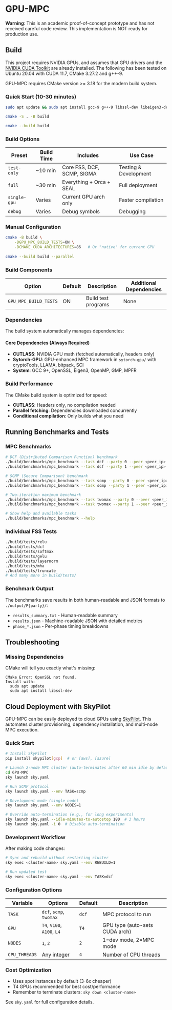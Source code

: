 
# GPU-MPC

**Warning**: This is an academic proof-of-concept prototype and has not received careful code review. This implementation is NOT ready for production use.

## Build

This project requires NVIDIA GPUs, and assumes that GPU drivers and the [NVIDIA CUDA Toolkit](https://docs.nvidia.com/cuda/) are already installed. The following has been tested on Ubuntu 20.04 with CUDA 11.7, CMake 3.27.2 and g++-9. 

GPU-MPC requires CMake version >= 3.18 for the modern build system.

### Quick Start (10-30 minutes)

```bash
sudo apt update && sudo apt install gcc-9 g++-9 libssl-dev libeigen3-dev libgmp-dev libmpfr-dev libomp-dev

cmake -S . -B build

cmake --build build
```

### Build Options

| Preset | Build Time | Includes | Use Case |
|--------|------------|----------|----------|
| `test-only` | ~10 min | Core FSS, DCF, SCMP, SIGMA | Testing & Development |
| `full` | ~30 min | Everything + Orca + SEAL | Full deployment |
| `single-gpu` | Varies | Current GPU arch only | Faster compilation |
| `debug` | Varies | Debug symbols | Debugging |

### Manual Configuration

```bash
cmake -B build \
    -DGPU_MPC_BUILD_TESTS=ON \
    -DCMAKE_CUDA_ARCHITECTURES=86   # Or "native" for current GPU
    
cmake --build build --parallel
```

### Build Components

| Option | Default | Description | Additional Dependencies |
|--------|---------|-------------|------------------------|
| `GPU_MPC_BUILD_TESTS` | ON | Build test programs | None |


### Dependencies

The build system automatically manages dependencies:

#### Core Dependencies (Always Required)
- **CUTLASS**: NVIDIA GPU math (fetched automatically, headers only)
- **Sytorch-GPU**: GPU-enhanced MPC framework in `sytorch-gpu/` with cryptoTools, LLAMA, bitpack, SCI
- **System**: GCC 9+, OpenSSL, Eigen3, OpenMP, GMP, MPFR

### Build Performance
The CMake build system is optimized for speed:
- **CUTLASS**: Headers only, no compilation needed
- **Parallel fetching**: Dependencies downloaded concurrently
- **Conditional compilation**: Only builds what you need

## Running Benchmarks and Tests

### MPC Benchmarks
```bash
# DCF (Distributed Comparison Function) benchmark
./build/benchmarks/mpc_benchmark --task dcf --party 0 --peer <peer_ip> --threads 4
./build/benchmarks/mpc_benchmark --task dcf --party 1 --peer <peer_ip> --threads 4

# SCMP (Secure Comparison) benchmark
./build/benchmarks/mpc_benchmark --task scmp --party 0 --peer <peer_ip> --threads 4
./build/benchmarks/mpc_benchmark --task scmp --party 1 --peer <peer_ip> --threads 4

# Two-iteration maximum benchmark
./build/benchmarks/mpc_benchmark --task twomax --party 0 --peer <peer_ip> --threads 4
./build/benchmarks/mpc_benchmark --task twomax --party 1 --peer <peer_ip> --threads 4

# Show help and available tasks
./build/benchmarks/mpc_benchmark --help
```

### Individual FSS Tests
```bash
./build/tests/relu
./build/tests/dcf
./build/tests/softmax
./build/tests/gelu
./build/tests/layernorm
./build/tests/mha
./build/tests/truncate
# And many more in build/tests/
```

### Benchmark Output
The benchmarks save results in both human-readable and JSON formats to `./output/P{party}/`:
- `results_summary.txt` - Human-readable summary
- `results.json` - Machine-readable JSON with detailed metrics
- `phase_*.json` - Per-phase timing breakdowns

## Troubleshooting

### Missing Dependencies
CMake will tell you exactly what's missing:
```
CMake Error: OpenSSL not found.
Install with:
  sudo apt update
  sudo apt install libssl-dev
```

## Cloud Deployment with SkyPilot

GPU-MPC can be easily deployed to cloud GPUs using [SkyPilot](https://skypilot.co/). This automates cluster provisioning, dependency installation, and multi-node MPC execution.

### Quick Start

```bash
# Install SkyPilot
pip install skypilot[gcp]  # or [aws], [azure]

# Launch 2-node MPC cluster (auto-terminates after 60 min idle by default)
cd GPU-MPC
sky launch sky.yaml

# Run SCMP protocol
sky launch sky.yaml --env TASK=scmp

# Development mode (single node)
sky launch sky.yaml --env NODES=1

# Override auto-termination (e.g., for long experiments)
sky launch sky.yaml --idle-minutes-to-autostop 180  # 3 hours
sky launch sky.yaml -i 0  # Disable auto-termination
```

### Development Workflow

After making code changes:

```bash
# Sync and rebuild without restarting cluster
sky exec <cluster-name> sky.yaml --env REBUILD=1

# Run updated test
sky exec <cluster-name> sky.yaml --env TASK=dcf
```

### Configuration Options

| Variable | Options | Default | Description |
|----------|---------|---------|-------------|
| `TASK` | `dcf`, `scmp`, `twomax` | `dcf` | MPC protocol to run |
| `GPU` | `T4`, `V100`, `A100`, `L4` | `T4` | GPU type (auto-sets CUDA arch) |
| `NODES` | `1`, `2` | `2` | 1=dev mode, 2=MPC mode |
| `CPU_THREADS` | Any integer | `4` | Number of CPU threads |

### Cost Optimization

- Uses spot instances by default (3-6x cheaper)
- T4 GPUs recommended for best cost/performance
- Remember to terminate clusters: `sky down <cluster-name>`

See `sky.yaml` for full configuration details.
